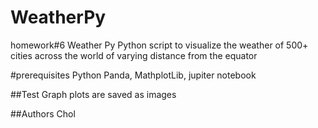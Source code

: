 # WeatherPy

homework#6 Weather Py
Python script to visualize the weather of 500+ cities across the world of varying distance from the equator


#prerequisites
Python Panda, MathplotLib, jupiter notebook

##Test Graph plots are saved as images

##Authors Chol
